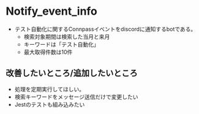 # Notify_event_info

- テスト自動化に関するConnpassイベントをdiscordに通知するbotである。
  - 検索対象期間は検索した当月と来月
  - キーワードは「テスト自動化」
  - 最大取得件数は10件
## 改善したいところ/追加したいところ

- 処理を定期実行してほしい。
- 検索キーワードをメッセージ送信だけで変更したい
- Jestのテストも組み込みたい